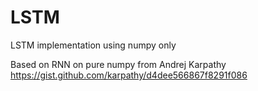 # LSTM
LSTM implementation using numpy only

Based on RNN on pure numpy from Andrej Karpathy https://gist.github.com/karpathy/d4dee566867f8291f086
